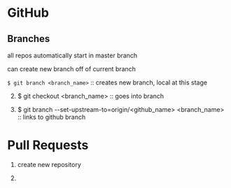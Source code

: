 # GitHub

## Branches

all repos automatically start in master branch

can create new branch off of current branch

`$ git branch <branch_name>` :: creates new branch, local at this stage

2. $ git checkout <branch_name> :: goes into branch

3. $ git branch --set-upstream-to=origin/<github_name> <branch_name> :: links to github branch

# Pull Requests

1. create new repository 

2. 

